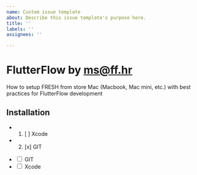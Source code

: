 ```yaml
---
name: Custom issue template
about: Describe this issue template's purpose here.
title: ''
labels: ''
assignees: ''

---
```


# FlutterFlow by ms@ff.hr

How to setup FRESH from store Mac (Macbook, Mac mini, etc.) with best practices for FlutterFlow development 

## Installation

- 1. [ ] Xcode
- 2. [x] GIT
 
<ul>
    <li><input type="checkbox"> GIT</li>
    <li><input type="checkbox"> Xcode</li>
</ul>
